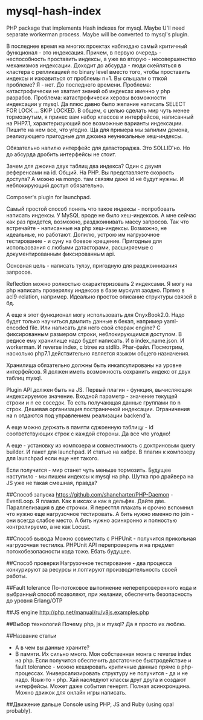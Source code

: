 # mysql-hash-index
PHP package that implements Hash indexes for mysql. Maybe U'll need separate workerman process. Maybe will be converted to mysql's plugin.

В последнее время на многих проектах наблюдаю самый критичный функционал - это индексация. Причем, в первую очередь - неспособность проставить индексы, а уже во вторую - несовершенство механизмов индексации. Доходит до абсурда - люди скейляться в кластера с репликацией по binary level вместо того, чтобы проставить индексы и изюавиться от проблемы n+1. Вы слышали о тпкой проблеме? Я - нет. До последнего времени. 
Проблема: катастрофически не хватает знаний об индексах именно у php разрабов.
Проблема: катастрофически херовы возможности индексации у mysql. Да плюс давно было желание написать SELECT FOR LOCK ... SKIP LOCKED.
В общем, с целью сделать мир чуть менее тормознутым, я принес вам набор классов и интерфейсов, написанный на PHP7.1, характеризующий все возможные варианты индексации. Пишите на нем все, что угодно. Ща для примера мы запилим демона, реализующего пригодные для джоина неуникальные хеш-индексы.

Обязательно напилю интерфейс для датастораджа. Это SOLLID'но. Но до абсурда дробить интерфейсы не стоит.

Зачем для джоина двух таблиц два индекса? Один с двумя референсами на id. Общий. На PHP. Вы представляете скорость доступа? А можно на mongo. там связям даже id не будут нужны. И неблокирующий доступ обязательно.

Composer's plugin for launchpad.

Самый простой способ понять что такое индексы - попробовать написать индексы. У MySQL вроде не было хеш-индексов. А мне сейчас как раз придется, возможно, разджоинивать массу запросов. Так что встречайте - написанные на php хеш-индексы. Возможно, не идеальные, но работают. Допилю, устрою им нагрузочное тестирование - и суну на боевое крещение. Пригодные для использования с любыми датасторами, расширяемые с документированным фиксированным api.

Основная цель - написать тулзу, пригодную для разджоинивания запросов.

Reflection можно ролностью охарактеризовать 2 индексами. Я могу на php написать проверялку индексов в базе мускуля заодно. Прямо в acl9-relation, например. Идеально простое описание структуры связей в бд. 

А еще я этот функционал могу использовать для OnyxBook2.0. Надо будет только научиться дампить данные в бекап, например yaml-encoded file. Или написать для него свой стораж engine? С фиксированным размером строки, неблокирующимся доступом. В редисе ему хранилище надо будет написать. И в index_name.json. И workerman. И reverse index, с btree из stdlib. Phar-файл. Посмотрим, насколько php7.1 действительно является языком общего назначения.

Хранилища обязательно должны быть инкапсулированы на уровне интерфейсов. Я должен иметь возможность сохранить индекс от двух таблиц mysql. 

Plugin API должен быть на JS. Первый плагин - функция, вычисляющяя индексируемое значение. Входной параметр - значение текущей строки и n ее соседок. То есть получающая данные группами по n строк. Дешевая организация постраничной индексации. Ограничения на n отдаются под управлением реализации backend'a.

А еще можно держать в памяти сджоенную таблицу - id соответствующих строк с каждой стороны. Да все что угодно!

А еще - установку из композера и совместимость с доктриновым query builder. И пакет для launchpad. И статью на хабре. B плагин к композеру для launchpad если еще нет такого. 

Если получится - мир станет чуть меньше тормозить. Будущее наступило - мы пишем индексы к mysql на php. Шутка про драйвера на JS уже не такая смешная, правда?

##Способ запуска
https://github.com/shaneharter/PHP-Daemon - EventLoop. Я плакал. Как в иксах и как в дельфях. Дайте две. Параллелизация в две строчки. Я перестпл плакать и срочно вспомнил что нужно еще нагрузочное тестировать. А бить нужно именно по join - они всегда слабое место. А бить нужно асинхронно и полностью контролируемо, а не как Locust. 

##Способ вывода
Можно совместить c PHPUnit - получится прикольная нагрузочная тестилка. PHPUnit API перепроверить и на предмет потокобезопасности кода тоже. Ебать будущее.

##Способ проверки
Нагрузочное тестирование - два процесса конкурируют за ресурсы и логгируют производительность своей работы.

##Fault tolerance
По-потоковое выполнение неперепроверенного кода и выбранный способ позволяют, при желании, обеспечить безопасность до уровня Erlang/OTP

##JS engine
http://php.net/manual/ru/v8js.examples.php

##Выбор технологий
Почему php, js и mysql? Да я просто их люблю. 

##Название статьи
 - А в чем вы данные храните? 
 - В памяти. Их сильно много.
Моя собственная монга с reverse index на php. Если получится обеспечить достаточное быстродействие и fault tolerance - можно кешировать критичные данные прямо в php-процессах. Универсализировать структуру не получится - да и не надо. Язык-то - php. Хай наследуют классы друг друга и создают интерфейсы. Может даже события генерят. Полная асинхронщина. Можно движок для онлайн игры написать.

##Движение дальше
Console using PHP, JS and Ruby (using opal probably).
